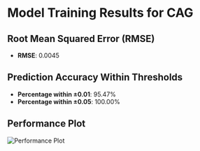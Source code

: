 # Model Training Results for CAG

## Root Mean Squared Error (RMSE)
- **RMSE**: 0.0045

## Prediction Accuracy Within Thresholds
- **Percentage within ±0.01**: 95.47%
- **Percentage within ±0.05**: 100.00%

## Performance Plot
![Performance Plot](../imgs/CAG.png)
